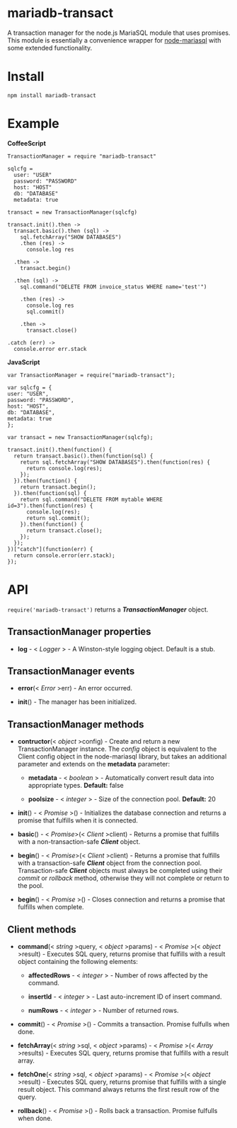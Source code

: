 mariadb-transact
================

A transaction manager for the node.js MariaSQL module that uses promises. This module is essentially a convenience wrapper for [node-mariasql](https://github.com/mscdex/node-mariasql) with some extended functionality.

Install
=======

	npm install mariadb-transact

Example
=======

**CoffeeScript**

	TransactionManager = require "mariadb-transact"

	sqlcfg =
	  user: "USER"
	  password: "PASSWORD"
	  host: "HOST"
	  db: "DATABASE"
	  metadata: true
	
	transact = new TransactionManager(sqlcfg)
	
	transact.init().then ->
	  transact.basic().then (sql) ->
	    sql.fetchArray("SHOW DATABASES")
	    .then (res) ->
	      console.log res
	      
	  .then ->
	    transact.begin()
	    
	  .then (sql) ->
	    sql.command("DELETE FROM invoice_status WHERE name='test'")
	    
	    .then (res) ->
	      console.log res
	      sql.commit()
	      
	    .then ->
	      transact.close()
	      
	.catch (err) ->
	  console.error err.stack


**JavaScript**

	var TransactionManager = require("mariadb-transact");
	
	var sqlcfg = {
	user: "USER",
	password: "PASSWORD",
	host: "HOST",
	db: "DATABASE",
	metadata: true
	};
	
	var transact = new TransactionManager(sqlcfg);
	
	transact.init().then(function() {
	  return transact.basic().then(function(sql) {
	    return sql.fetchArray("SHOW DATABASES").then(function(res) {
	      return console.log(res);
	    });
	  }).then(function() {
	    return transact.begin();
	  }).then(function(sql) {
	    return sql.command("DELETE FROM mytable WHERE id=3").then(function(res) {
	      console.log(res);
	      return sql.commit();
	    }).then(function() {
	      return transact.close();
	    });
	  });
	})["catch"](function(err) {
	  return console.error(err.stack);
	});

API
===

`require('mariadb-transact')` returns a **_TransactionManager_** object.


TransactionManager properties
-----------------------------

* **log** - < _Logger_ > - A Winston-style logging object. Default is a stub.


TransactionManager events
-------------------------

* **error**(< _Error_ >err) - An error occurred.

* **init**() - The manager has been initialized.


TransactionManager methods
--------------------------

* **contructor**(< _object_ >config) - Create and return a new TransactionManager instance. The *config* object is equivalent to the Client config object in the node-mariasql library, but takes an additional parameter and extends on the **metadata** parameter:

	* **metadata** - < _boolean_ > - Automatically convert result data into appropriate types. **Default:** false

	* **poolsize** - < _integer_ > - Size of the connection pool. **Default:** 20


* **init**() - < _Promise_ >() - Initializes the database connection and returns a promise that fulfills when it is connected.

* **basic**() - < _Promise_>(< _Client_ >client) - Returns a promise that fulfills with a non-transaction-safe **_Client_** object.

* **begin**() - < _Promise_>(< _Client_ >client) - Returns a promise that fulfills with a transaction-safe **_Client_** object from the connection pool. Transaction-safe **_Client_** objects must always be completed using their *commit* or *rollback* method, otherwise they will not complete or return to the pool.

* **begin**() - < _Promise_ >() - Closes connection and returns a promise that fulfills when complete.


Client methods
--------------

* **command**(< _string_ >query, < _object_ >params) - < _Promise_ >(< _object_ >result) - Executes SQL query, returns promise that fulfills with a result object containing the following elements:

	* **affectedRows** - < _integer_ > - Number of rows affected by the command.

	* **insertId** - < _integer_ > - Last auto-increment ID of insert command.

	* **numRows** - < _integer_ > - Number of returned rows.

* **commit**() - < _Promise_ >() - Commits a transaction. Promise fulfulls when done.

* **fetchArray**(< _string_ >sql, < _object_ >params) - < _Promise_ >(< _Array_ >results) - Executes SQL query, returns promise that fulfills with a result array.

* **fetchOne**(< _string_ >sql, < _object_ >params) - < _Promise_ >(< _object_ >result) - Executes SQL query, returns promise that fulfills with a single result object. This command always returns the first result row of the query.

* **rollback**() - < _Promise_ >() - Rolls back a transaction. Promise fulfulls when done.